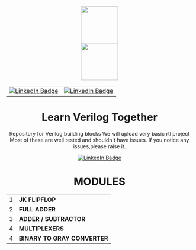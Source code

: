 <div id="header" align="center">
  <img src="https://media.giphy.com/media/M9gbBd9nbDrOTu1Mqx/giphy.gif" width="100"/>
</div>
<div id="header" align="center">
  <img src="https://www.google.com/imgres?imgurl=https%3A%2F%2Fimages.anandtech.com%2Fdoci%2F17251%2Famd-logos-web-update-2020_4_678x452.png&imgrefurl=https%3A%2F%2Fwww.anandtech.com%2Fshow%2F17251%2Famds-acquisition-of-xilinx-receives-regulatory-go-expected-to-close-feb-14th&tbnid=kc6DM5-MmgUWdM&vet=12ahUKEwjexfKP-OX8AhUyxXMBHTn3BBcQMygaegUIARDzAQ..i&docid=b5_JXci-xyioVM&w=678&h=382&q=xilinx%20logo%20png&hl=en&ved=2ahUKEwjexfKP-OX8AhUyxXMBHTn3BBcQMygaegUIARDzAQ" width="100"/>
  
 <div>
    <table align="center">
        <tr>
            <td>
</div>
<div id="badges" align="center">
  <a href="https://www.linkedin.com/in/nidhinchandran47/" data-inline="true">
    <img src="https://img.shields.io/badge/Nidhin Chandran-blue?style=for-the-badge&logo=linkedin&logoColor=white&align=center" alt="LinkedIn Badge"/>
  </a>
 </div>
            </td>
            <td>

<div id="badges" align="center" >
  <a href="https://www.linkedin.com/in/adar-sh" data-inline="true">
    <img src="https://img.shields.io/badge/Adarsh K-blue?style=for-the-badge&logo=linkedin&logoColor=white&align=right" alt="LinkedIn Badge"/>
  </a>
 </div>
            </td>
        </tr>
    </table>
</div>
 
# Learn Verilog Together
Repository for Verilog building blocks 
We will upload very basic rtl project  
Most of these are well tested and shouldn't have issues.
If you notice any issues,please raise it.

<div id="badges" align="center">
  <a href="https://circuitverse.org/users/104723" data-inline="true">
    <img src="https://img.shields.io/badge/Circuitverse-success?" alt="LinkedIn Badge"/>
  </a>
 </div>

                                                                                     
                                                                                     
# MODULES

|   |    |
| ---- | ----|
| 1 | **JK FLIPFLOP** |
| 2 | **FULL ADDER** |
| 3 | **ADDER / SUBTRACTOR** |
| 4 | **MULTIPLEXERS** |
| 4 | **BINARY TO GRAY CONVERTER** |

